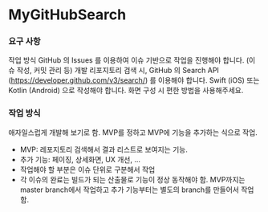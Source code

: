 # MyGitHubSearch

### 요구 사항 
작업 방식 GitHub 의 Issues 를 이용하여 이슈 기반으로 작업을 진행해야 합니다. (이슈 작성, 커밋 관리 등) 
개발 리포지토리 검색 시, GitHub 의 Search API (https://developer.github.com/v3/search/) 를 이용해야 합니다. 
Swift (iOS) 또는 Kotlin (Android) 으로 작성해야 합니다. 
화면 구성 시 편한 방법을 사용해주세요.

### 작업 방식
애자일스럽게 개발해 보기로 함.
MVP를 정하고 MVP에 기능을 추가하는 식으로 작업.
  - MVP: 레포지토리 검색해서 결과 리스트로 보여지는 기능.
  - 추가 기능: 페이징, 상세화면, UX 개선, ...
  - 작업해야 할 부분은 이슈 단위로 구분해서 작업 
  - 각 이슈의 완료는 빌드가 되는 산출물로 기능이 정상 동작해야 함.
MVP까지는 master branch에서 작업하고 추가 기능부터는 별도의 branch를 만들어서 작업함.
